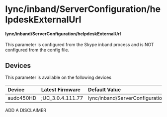 ﻿---
description: lync/inband/ServerConfiguration/helpdeskExternalUrl
search:
    keywords: ['lync','inband','ServerConfiguration','helpdeskExternalUrl']
---

# lync/inband/ServerConfiguration/helpdeskExternalUrl

#### lync/inband/ServerConfiguration/helpdeskExternalUrl

This parameter is configured from the Skype inband process and is NOT configured from the config file.



## Devices
This parameter is available on the following devices

| Device | Latest Firmware | Default Value |
|:---|:---|:---|
| audc450HD | ;UC_3.0.4.111.77 | lync/inband/ServerConfiguration/helpdeskExternalUrl= 

ADD A DISCLAIMER
